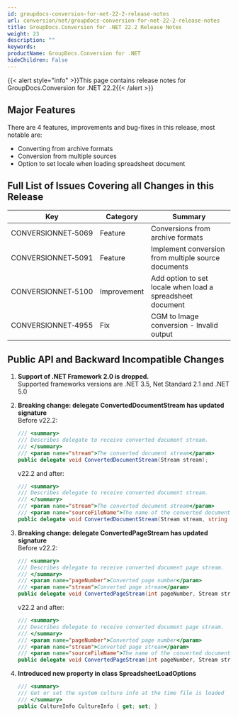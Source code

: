 ```yaml
---
id: groupdocs-conversion-for-net-22-2-release-notes
url: conversion/net/groupdocs-conversion-for-net-22-2-release-notes
title: GroupDocs.Conversion for .NET 22.2 Release Notes
weight: 23
description: ""
keywords: 
productName: GroupDocs.Conversion for .NET
hideChildren: False
---
```

{{< alert style="info" >}}This page contains release notes for GroupDocs.Conversion for .NET 22.2{{< /alert >}}

## Major Features

There are 4 features, improvements and bug-fixes in this release, most notable are:

*   Converting from archive formats
*   Conversion from multiple sources
*   Option to set locale when loading spreadsheet document

## Full List of Issues Covering all Changes in this Release


| Key | Category | Summary |
| --- | --- | --- |
| CONVERSIONNET&#8209;5069 | Feature | Conversions from archive formats |
| CONVERSIONNET&#8209;5091 | Feature | Implement conversion from multiple source documents |
| CONVERSIONNET&#8209;5100 | Improvement | Add option to set locale when load a spreadsheet document |
| CONVERSIONNET&#8209;4955 | Fix | CGM to Image conversion - Invalid output |



## Public API and Backward Incompatible Changes

1.  **Support of .NET Framework 2.0 is dropped.**\
    Supported frameworks versions are .NET 3.5, Net Standard 2.1 and .NET 5.0

2.  **Breaking change: delegate ConvertedDocumentStream has updated signature**\
    Before v22.2:
    ```csharp
    /// <summary>
    /// Describes delegate to receive converted document stream.
    /// </summary>
    /// <param name="stream">The converted document stream</param>
    public delegate void ConvertedDocumentStream(Stream stream);
    ```
    v22.2 and after:
    ```csharp
    /// <summary>
    /// Describes delegate to receive converted document stream.
    /// </summary>
    /// <param name="stream">The converted document stream</param>
    /// <param name="sourceFileName">The name of the converted document</param>
    public delegate void ConvertedDocumentStream(Stream stream, string sourceFileName);
    ```

3.  **Breaking change: delegate ConvertedPageStream has updated signature**\
    Before v22.2:
    ```csharp
    /// <summary>
    /// Describes delegate to receive converted document page stream. 
    /// </summary>
    /// <param name="pageNumber">Converted page number</param>
    /// <param name="stream">Converted page stream</param>
    public delegate void ConvertedPageStream(int pageNumber, Stream stream);
    ```
    v22.2 and after:
    ```csharp
    /// <summary>
    /// Describes delegate to receive converted document page stream. 
    /// </summary>
    /// <param name="pageNumber">Converted page number</param>
    /// <param name="stream">Converted page stream</param>
    /// <param name="sourceFileName">The name of the converted document</param>
    public delegate void ConvertedPageStream(int pageNumber, Stream stream, string sourceFileName);
    ```

4.  **Introduced new property in class SpreadsheetLoadOptions**
    
    ```csharp
    /// <summary>
    /// Get or set the system culture info at the time file is loaded
    /// </summary>
    public CultureInfo CultureInfo { get; set; }
    ```
